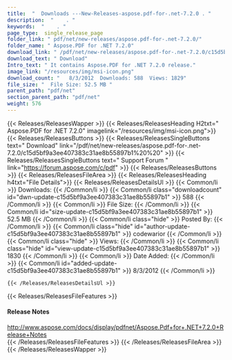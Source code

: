 ```yaml
---
title:  "  Downloads ---New-Releases-aspose.pdf-for-.net-7.2.0 . " 
description:  "    . " 
keywords:  "    . " 
page_type:  single_release_page
folder_link: " pdf/net/new-releases/aspose.pdf-for-.net-7.2.0/"
folder_name: " Aspose.PDF for .NET 7.2.0"
download_link: " /pdf/net/new-releases/aspose.pdf-for-.net-7.2.0/c15d5bf9a3ee407383c31ae8b55897b1"
download_text: " Download"
Intro_text: " It contains Aspose.PDF for .NET 7.2.0 release."
image_link: "/resources/img/msi-icon.png"
download_count: "   8/3/2012  Downloads: 588  Views: 1829"
file_size: "  File Size: 52.5 MB "
parent_path: "pdf/net"
section_parent_path: "pdf/net"
weight: 576
---
```


{{< Releases/ReleasesWapper >}}
  {{< Releases/ReleasesHeading H2txt=" Aspose.PDF for .NET 7.2.0" imagelink="/resources/img/msi-icon.png">}}
  {{< Releases/ReleasesButtons >}}
    {{< Releases/ReleasesSingleButtons text=" Download" link="/pdf/net/new-releases/aspose.pdf-for-.net-7.2.0/c15d5bf9a3ee407383c31ae8b55897b1%20%20" >}}
    {{< Releases/ReleasesSingleButtons text=" Support Forum " link="https://forum.aspose.com/c/pdf" >}}
  {{< Releases/ReleasesButtons >}}
  {{< Releases/ReleasesFileArea >}}
    {{< Releases/ReleasesHeading h4txt="File Details">}}
    {{< Releases/ReleasesDetailsUl >}}
            {{< Common/li  >}} Downloads: {{< /Common/li >}} 
      {{< Common/li class="downloadcount" id="dwn-update-c15d5bf9a3ee407383c31ae8b55897b1" >}} 588 {{< /Common/li >}} 
      {{< Common/li  >}} File Size: {{< /Common/li >}} 
      {{< Common/li id="size-update-c15d5bf9a3ee407383c31ae8b55897b1" >}} 52.5 MB {{< /Common/li >}} 
      {{< Common/li  class="hide" >}} Posted By: {{< /Common/li >}} 
      {{< Common/li class="hide" id="author-update-c15d5bf9a3ee407383c31ae8b55897b1" >}} codewarior {{< /Common/li >}} 
      {{< Common/li class="hide"  >}} Views: {{< /Common/li >}} 
      {{< Common/li class="hide" id="view-update-c15d5bf9a3ee407383c31ae8b55897b1" >}} 1830 {{< /Common/li >}} 
      {{< Common/li  >}} Date Added: {{< /Common/li >}} 
      {{< Common/li id="added-update-c15d5bf9a3ee407383c31ae8b55897b1" >}} 8/3/2012 {{< /Common/li >}} 

    {{< /Releases/ReleasesDetailsUl >}}

  {{< Releases/ReleasesFileFeatures >}}
      <h4>Release Notes</h4><div><a href="http://www.aspose.com/docs/display/pdfnet/Aspose.Pdf+for+.NET+7.2.0+Release+Notes">http://www.aspose.com/docs/display/pdfnet/Aspose.Pdf+for+.NET+7.2.0+Release+Notes</a></div>
  {{< /Releases/ReleasesFileFeatures >}}
 {{< /Releases/ReleasesFileArea >}}
{{< /Releases/ReleasesWapper >}}


